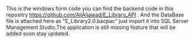 This is the windows form code you can find the backend code in this repositry https://github.com/AliAljawad/E_Library_API . And the DataBase file is attached here as "E_Library2.0.bacpac" just import it into SQL Server Management Studio.The application is still missing feature that will be added soon stay updated.
